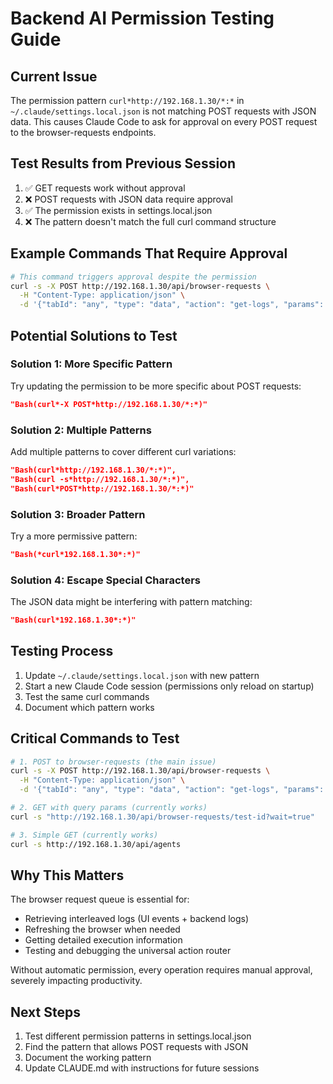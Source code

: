 # Backend AI Permission Testing Guide

## Current Issue
The permission pattern `curl*http://192.168.1.30/*:*` in `~/.claude/settings.local.json` is not matching POST requests with JSON data. This causes Claude Code to ask for approval on every POST request to the browser-requests endpoints.

## Test Results from Previous Session
1. ✅ GET requests work without approval
2. ❌ POST requests with JSON data require approval
3. ✅ The permission exists in settings.local.json
4. ❌ The pattern doesn't match the full curl command structure

## Example Commands That Require Approval
```bash
# This command triggers approval despite the permission
curl -s -X POST http://192.168.1.30/api/browser-requests \
  -H "Content-Type: application/json" \
  -d '{"tabId": "any", "type": "data", "action": "get-logs", "params": {}}'
```

## Potential Solutions to Test

### Solution 1: More Specific Pattern
Try updating the permission to be more specific about POST requests:
```json
"Bash(curl*-X POST*http://192.168.1.30/*:*)"
```

### Solution 2: Multiple Patterns
Add multiple patterns to cover different curl variations:
```json
"Bash(curl*http://192.168.1.30/*:*)",
"Bash(curl -s*http://192.168.1.30/*:*)",
"Bash(curl*POST*http://192.168.1.30/*:*)"
```

### Solution 3: Broader Pattern
Try a more permissive pattern:
```json
"Bash(*curl*192.168.1.30*:*)"
```

### Solution 4: Escape Special Characters
The JSON data might be interfering with pattern matching:
```json
"Bash(curl*192.168.1.30*:*)"
```

## Testing Process
1. Update `~/.claude/settings.local.json` with new pattern
2. Start a new Claude Code session (permissions only reload on startup)
3. Test the same curl commands
4. Document which pattern works

## Critical Commands to Test
```bash
# 1. POST to browser-requests (the main issue)
curl -s -X POST http://192.168.1.30/api/browser-requests \
  -H "Content-Type: application/json" \
  -d '{"tabId": "any", "type": "data", "action": "get-logs", "params": {}}'

# 2. GET with query params (currently works)
curl -s "http://192.168.1.30/api/browser-requests/test-id?wait=true"

# 3. Simple GET (currently works)
curl -s http://192.168.1.30/api/agents
```

## Why This Matters
The browser request queue is essential for:
- Retrieving interleaved logs (UI events + backend logs)
- Refreshing the browser when needed
- Getting detailed execution information
- Testing and debugging the universal action router

Without automatic permission, every operation requires manual approval, severely impacting productivity.

## Next Steps
1. Test different permission patterns in settings.local.json
2. Find the pattern that allows POST requests with JSON
3. Document the working pattern
4. Update CLAUDE.md with instructions for future sessions